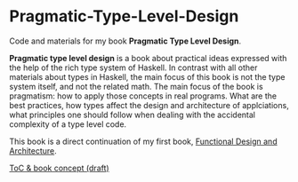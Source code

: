 # Pragmatic-Type-Level-Design

Code and materials for my book **Pragmatic Type Level Design**.

**Pragmatic type level design** is a book about practical ideas expressed with the help of the rich type system of Haskell. In contrast with all other materials about types in Haskell, the main focus of this book is not the type system itself, and not the related math. The main focus of the book is pragmatism: how to apply those concepts in real programs. What are the best practices, how types affect the design and architecture of applciations, what principles one should follow when dealing with the accidental complexity of a type level code.

This book is a direct continuation of my first book, [Functional Design and Architecture]([https://leanpub.com/functional-design-and-architecture](https://graninas.com/functional-design-and-architecture-book/)).

[ToC & book concept (draft)](https://docs.google.com/document/d/1OUhg5azi9IbdbJkGoXdAguMeIt4PKci4uVWmciBDcNE/edit?usp=drivesdk)
